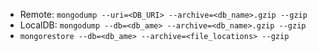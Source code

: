  * Remote: `mongodump --uri=<DB_URI> --archive=<db_name>.gzip --gzip`
 * LocalDB: `mongodump --db=<db_ame> --archive=<db_name>.gzip --gzip`
 * `mongorestore --db=<db_ame> --archive=<file_locations> --gzip`
